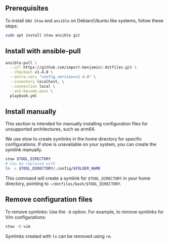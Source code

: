 ## Prerequisites

To install `GNU Stow` and `ansible` on Debian/Ubuntu like systems, follow these steps:

```bash
sudo apt install stow ansible git
```

## Install with ansible-pull

<!-- x-release-please-start-version -->
```bash
ansible-pull \
  --url https://github.com/import-benjamin/.dotfiles.git \
  --checkout v1.4.0 \
  --extra-vars "config_version=v1.4.0" \
  --inventory localhost, \
  --connection local \
  --ask-become-pass \
  playbook.yml
```
<!-- x-release-please-end -->


## Install manually

This section is intended for manually installing configuration files for unsupported architectures, such as arm64.

We use stow to create symlinks in the home directory for specific configurations.
If stow is unavailable on your system, you can create the symlink manually.

```bash
stow $TOOL_DIRECTORY
# Can be replaced with
ln -s $TOOL_DIRECTORY/.config/$FOLDER_NAME
```

This command will create a symlink for `$TOOL_DIRECTORY` in your home directory, pointing to `~/dotfiles/bash/$TOOL_DIRECTORY`.

## Remove configuration files

To remove symlinks: Use the `-D` option. For example, to remove symlinks for Vim configurations:

```bash
stow -D vim
```

Symlinks created with `ln` can be removed using `rm`.

